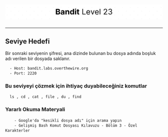 # ![Bandit Level 23](https://github.com/YunusEmreAlps/Scenarios/blob/master/ctf-bandit/assets/Bandit23.png?raw=true)

---

## Seviye Hedefi

Bir sonraki seviyenin şifresi, ana dizinde bulunan bu dosya adında boşluk adı verilen bir dosyada saklanır.

``` {.sh}
  - Host: bandit.labs.overthewire.org
  - Port: 2220
```

### Bu seviyeyi çözmek için ihtiyaç duyabileceğiniz komutlar

``` {.sh}
  ls , cd , cat , file , du , find
```

### Yararlı Okuma Materyali

``` {.sh}
    - Google'da "kesikli dosya adı" için arama yapın
    - Gelişmiş Bash Komut Dosyası Kılavuzu - Bölüm 3 - Özel Karakterler
```
